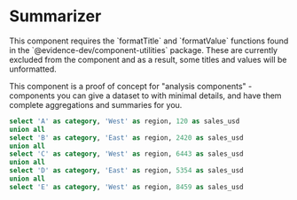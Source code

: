 <script>
    // Due to the location that Evidence builds the site, we need to hop up many directories to get to root
    import Summarizer from "../../../../../src/lib/charts/analysis/Summarizer.svelte";
</script>

# Summarizer

<Alert status=warning>
This component requires the `formatTitle` and `formatValue` functions found in the `@evidence-dev/component-utilities` package. These are currently excluded from the component and as a result, some titles and values will be unformatted.
</Alert>

This component is a proof of concept for "analysis components" - components you can give a dataset to with minimal details, and have them complete aggregations and summaries for you.

```sql categories
select 'A' as category, 'West' as region, 120 as sales_usd
union all
select 'B' as category, 'East' as region, 2420 as sales_usd
union all
select 'C' as category, 'West' as region, 6443 as sales_usd
union all
select 'D' as category, 'East' as region, 5354 as sales_usd
union all
select 'E' as category, 'West' as region, 8459 as sales_usd
```

<Summarizer data={categories} value=sales_usd/>
